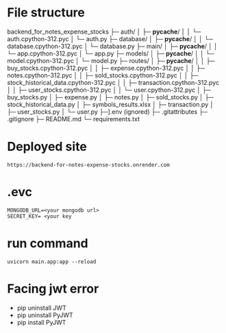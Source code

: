 # File structure
backend_for_notes_expense_stocks
  ├─ auth/
  │  ├─ __pycache__/
  │  │  └─ auth.cpython-312.pyc
  │  └─ auth.py
  ├─ database/
  │  ├─ __pycache__/
  │  │  └─ database.cpython-312.pyc
  │  └─ database.py
  ├─ main/
  │  ├─ __pycache__/
  │  │  └─ app.cpython-312.pyc
  │  └─ app.py
  ├─ models/
  │  ├─ __pycache__/
  │  │  └─ model.cpython-312.pyc
  │  └─ model.py
  ├─ routes/
  │  ├─ __pycache__/
  │  │  ├─ buy_stocks.cpython-312.pyc
  │  │  ├─ expense.cpython-312.pyc
  │  │  ├─ notes.cpython-312.pyc
  │  │  ├─ sold_stocks.cpython-312.pyc
  │  │  ├─ stock_historical_data.cpython-312.pyc
  │  │  ├─ transaction.cpython-312.pyc
  │  │  ├─ user_stocks.cpython-312.pyc
  │  │  └─ user.cpython-312.pyc
  │  ├─ buy_stocks.py
  │  ├─ expense.py
  │  ├─ notes.py
  │  ├─ sold_stocks.py
  │  ├─ stock_historical_data.py
  │  ├─ symbols_results.xlsx
  │  ├─ transaction.py
  │  ├─ user_stocks.py
  │  └─ user.py
  ├─].env (ignored)
  ├─ .gitattributes
  ├─ .gitignore
  ├─ README.md
  └─ requirements.txt

# Deployed site

```
https://backend-for-notes-expense-stocks.onrender.com
```


# .evc

```
MONGODB_URL=<your mongodb url>
SECRET_KEY= <your key
```

# run command

```
uvicorn main.app:app --reload
```

# Facing jwt error

- pip uninstall JWT
- pip uninstall PyJWT
- pip install PyJWT  
